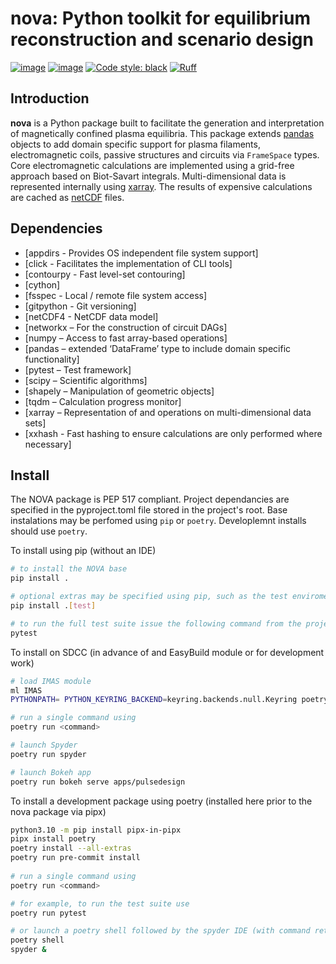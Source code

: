 
# nova: Python toolkit for equilibrium reconstruction and scenario design
[![image](https://img.shields.io/badge/python-3.10%20%7C%203.11%20%7C%203.12-blue)](https://git.iter.org/projects/EQ/repos/nova)
[![image](https://img.shields.io/badge/license-IO%20GIP-green)]()
[![Code style: black](https://img.shields.io/badge/code%20style-black-000000.svg)](https://github.com/psf/black)
[![Ruff](https://img.shields.io/endpoint?url=https://raw.githubusercontent.com/charliermarsh/ruff/main/assets/badge/v2.json)](https://github.com/charliermarsh/ruff)

## Introduction

**nova** is a Python package built to facilitate the generation and interpretation of magnetically confined plasma equilibria. This package extends [pandas](http://pandas.pydata.org) objects to add domain specific support for plasma filaments, electromagnetic coils, passive structures and circuits via `FrameSpace` types. Core electromagnetic calculations are implemented using a grid-free approach based on Biot-Savart integrals. Multi-dimensional data is represented internally using [xarray]( https://docs.xarray.dev). The results of expensive calculations are cached as [netCDF](https://www.unidata.ucar.edu/software/netcdf) files.


## Dependencies 

- [appdirs - Provides OS independent file system support]
- [click - Facilitates the implementation of CLI tools]
- [contourpy - Fast level-set contouring]
- [cython]
- [fsspec - Local / remote file system access]
- [gitpython - Git versioning]
- [netCDF4 - NetCDF data model]
- [networkx – For the construction of circuit DAGs]
- [numpy – Access to fast array-based operations] 
- [pandas – extended ‘DataFrame’ type to include domain specific functionality]
- [pytest – Test framework]
- [scipy – Scientific algorithms]
- [shapely – Manipulation of geometric objects] 
- [tqdm – Calculation progress monitor]
- [xarray – Representation of and operations on multi-dimensional data sets]
- [xxhash - Fast hashing to ensure calculations are only performed where necessary]


## Install

The NOVA package is PEP 517 compliant. Project dependancies are specified in the pyproject.toml file stored in the project's root. Base instalations may be perfomed using `pip` or `poetry`. Developlemnt installs should use `poetry`.

To install using pip (without an IDE)
```sh
# to install the NOVA base
pip install .

# optional extras may be specified using pip, such as the test enviroment 
pip install .[test]  

# to run the full test suite issue the following command from the project's root 
pytest
```

To install on SDCC (in advance of and EasyBuild module or for development work)
```sh 
# load IMAS module 
ml IMAS 
PYTHONPATH= PYTHON_KEYRING_BACKEND=keyring.backends.null.Keyring poetry install --all-extras 

# run a single command using
poetry run <command> 

# launch Spyder 
poetry run spyder 

# launch Bokeh app
poetry run bokeh serve apps/pulsedesign
```

To install a development package using poetry (installed here prior to the nova package via pipx)
```sh
python3.10 -m pip install pipx-in-pipx
pipx install poetry 
poetry install --all-extras 
poetry run pre-commit install
 
# run a single command using 
poetry run <command>

# for example, to run the test suite use
poetry run pytest 

# or launch a poetry shell followed by the spyder IDE (with command returned back to the shell)
poetry shell 
spyder &
```

